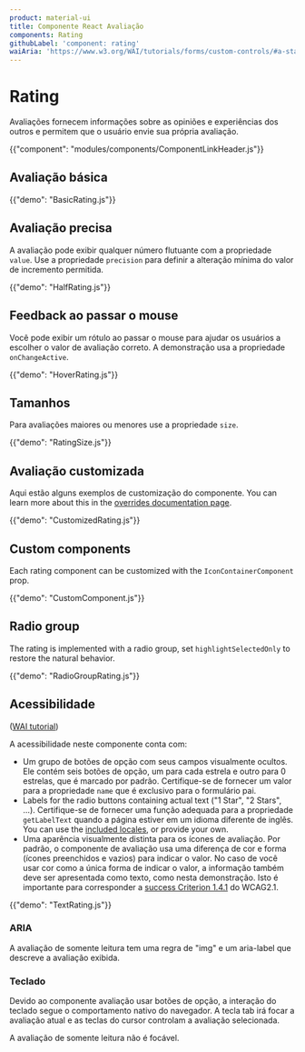 ```yaml
---
product: material-ui
title: Componente React Avaliação
components: Rating
githubLabel: 'component: rating'
waiAria: 'https://www.w3.org/WAI/tutorials/forms/custom-controls/#a-star-rating'
---
```


# Rating

<p class="description">Avaliações fornecem informações sobre as opiniões e experiências dos outros e permitem que o usuário envie sua própria avaliação.</p>

{{"component": "modules/components/ComponentLinkHeader.js"}}

## Avaliação básica

{{"demo": "BasicRating.js"}}

## Avaliação precisa

A avaliação pode exibir qualquer número flutuante com a propriedade `value`. Use a propriedade `precision` para definir a alteração mínima do valor de incremento permitida.

{{"demo": "HalfRating.js"}}

## Feedback ao passar o mouse

Você pode exibir um rótulo ao passar o mouse para ajudar os usuários a escolher o valor de avaliação correto. A demonstração usa a propriedade `onChangeActive`.

{{"demo": "HoverRating.js"}}

## Tamanhos

Para avaliações maiores ou menores use a propriedade `size`.

{{"demo": "RatingSize.js"}}

## Avaliação customizada

Aqui estão alguns exemplos de customização do componente. You can learn more about this in the [overrides documentation page](/material-ui/customization/how-to-customize/).

{{"demo": "CustomizedRating.js"}}

## Custom components

Each rating component can be customized with the `IconContainerComponent` prop.

{{"demo": "CustomComponent.js"}}

## Radio group

The rating is implemented with a radio group, set `highlightSelectedOnly` to restore the natural behavior.

{{"demo": "RadioGroupRating.js"}}

## Acessibilidade

([WAI tutorial](https://www.w3.org/WAI/tutorials/forms/custom-controls/#a-star-rating))

A acessibilidade neste componente conta com:

- Um grupo de botões de opção com seus campos visualmente ocultos. Ele contém seis botões de opção, um para cada estrela e outro para 0 estrelas, que é marcado por padrão. Certifique-se de fornecer um valor para a propriedade `name` que é exclusivo para o formulário pai.
- Labels for the radio buttons containing actual text ("1 Star", "2 Stars", …). Certifique-se de fornecer uma função adequada para a propriedade `getLabelText` quando a página estiver em um idioma diferente de inglês. You can use the [included locales](https://mui.com/material-ui/guides/localization/), or provide your own.
- Uma aparência visualmente distinta para os ícones de avaliação. Por padrão, o componente de avaliação usa uma diferença de cor e forma (ícones preenchidos e vazios) para indicar o valor. No caso de você usar cor como a única forma de indicar o valor, a informação também deve ser apresentada como texto, como nesta demonstração. Isto é importante para corresponder a [success Criterion 1.4.1](https://www.w3.org/TR/WCAG21/#use-of-color) do WCAG2.1.

{{"demo": "TextRating.js"}}

### ARIA

A avaliação de somente leitura tem uma regra de "img" e um aria-label que descreve a avaliação exibida.

### Teclado

Devido ao componente avaliação usar botões de opção, a interação do teclado segue o comportamento nativo do navegador. A tecla tab irá focar a avaliação atual e as teclas do cursor controlam a avaliação selecionada.

A avaliação de somente leitura não é focável.
